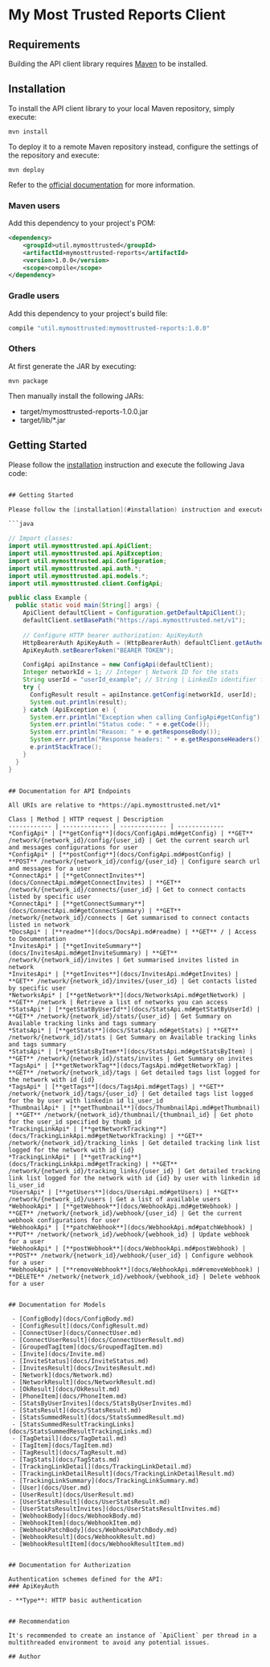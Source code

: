 # My Most Trusted Reports Client

## Requirements

Building the API client library requires [Maven](https://maven.apache.org/) to be installed.

## Installation

To install the API client library to your local Maven repository, simply execute:

```shell
mvn install
```

To deploy it to a remote Maven repository instead, configure the settings of the repository and execute:

```shell
mvn deploy
```

Refer to the [official documentation](https://maven.apache.org/plugins/maven-deploy-plugin/usage.html) for more information.

### Maven users

Add this dependency to your project's POM:

```xml
<dependency>
    <groupId>util.mymosttrusted</groupId>
    <artifactId>mymosttrusted-reports</artifactId>
    <version>1.0.0</version>
    <scope>compile</scope>
</dependency>
```

### Gradle users

Add this dependency to your project's build file:

```groovy
compile "util.mymosttrusted:mymosttrusted-reports:1.0.0"
```

### Others

At first generate the JAR by executing:

    mvn package

Then manually install the following JARs:

- target/mymosttrusted-reports-1.0.0.jar
- target/lib/*.jar

## Getting Started

Please follow the [installation](#installation) instruction and execute the following Java code:

```java

## Getting Started

Please follow the [installation](#installation) instruction and execute the following Java code:

```java

// Import classes:
import util.mymosttrusted.api.ApiClient;
import util.mymosttrusted.api.ApiException;
import util.mymosttrusted.api.Configuration;
import util.mymosttrusted.api.auth.*;
import util.mymosttrusted.api.models.*;
import util.mymosttrusted.client.ConfigApi;

public class Example {
  public static void main(String[] args) {
    ApiClient defaultClient = Configuration.getDefaultApiClient();
    defaultClient.setBasePath("https://api.mymosttrusted.net/v1");
    
    // Configure HTTP bearer authorization: ApiKeyAuth
    HttpBearerAuth ApiKeyAuth = (HttpBearerAuth) defaultClient.getAuthentication("ApiKeyAuth");
    ApiKeyAuth.setBearerToken("BEARER TOKEN");

    ConfigApi apiInstance = new ConfigApi(defaultClient);
    Integer networkId = 1; // Integer | Network ID for the stats
    String userId = "userId_example"; // String | LinkedIn identifier for the user's configurations
    try {
      ConfigResult result = apiInstance.getConfig(networkId, userId);
      System.out.println(result);
    } catch (ApiException e) {
      System.err.println("Exception when calling ConfigApi#getConfig");
      System.err.println("Status code: " + e.getCode());
      System.err.println("Reason: " + e.getResponseBody());
      System.err.println("Response headers: " + e.getResponseHeaders());
      e.printStackTrace();
    }
  }
}

```


```

## Documentation for API Endpoints

All URIs are relative to *https://api.mymosttrusted.net/v1*

Class | Method | HTTP request | Description
------------ | ------------- | ------------- | -------------
*ConfigApi* | [**getConfig**](docs/ConfigApi.md#getConfig) | **GET** /network/{network_id}/config/{user_id} | Get the current search url and messages configurations for user
*ConfigApi* | [**postConfig**](docs/ConfigApi.md#postConfig) | **POST** /network/{network_id}/config/{user_id} | Configure search url and messages for a user
*ConnectApi* | [**getConnectInvites**](docs/ConnectApi.md#getConnectInvites) | **GET** /network/{network_id}/connects/{user_id} | Get to connect contacts listed by specific user
*ConnectApi* | [**getConnectSummary**](docs/ConnectApi.md#getConnectSummary) | **GET** /network/{network_id}/connects | Get summarised to connect contacts listed in network
*DocsApi* | [**readme**](docs/DocsApi.md#readme) | **GET** / | Access to Documentation
*InvitesApi* | [**getInviteSummary**](docs/InvitesApi.md#getInviteSummary) | **GET** /network/{network_id}/invites | Get summarised invites listed in network
*InvitesApi* | [**getInvites**](docs/InvitesApi.md#getInvites) | **GET** /network/{network_id}/invites/{user_id} | Get contacts listed by specific user
*NetworksApi* | [**getNetwork**](docs/NetworksApi.md#getNetwork) | **GET** /network | Retrieve a list of networks you can access
*StatsApi* | [**getStatByUserId**](docs/StatsApi.md#getStatByUserId) | **GET** /network/{network_id}/stats/{user_id} | Get Summary on Available tracking links and tags summary
*StatsApi* | [**getStats**](docs/StatsApi.md#getStats) | **GET** /network/{network_id}/stats | Get Summary on Available tracking links and tags summary
*StatsApi* | [**getStatsByItem**](docs/StatsApi.md#getStatsByItem) | **GET** /network/{network_id}/stats/invites | Get Summary on invites
*TagsApi* | [**getNetworkTag**](docs/TagsApi.md#getNetworkTag) | **GET** /network/{network_id}/tags | Get detailed tags list logged for the network with id {id}
*TagsApi* | [**getTags**](docs/TagsApi.md#getTags) | **GET** /network/{network_id}/tags/{user_id} | Get detailed tags list logged for the by user with linkedin id li_user_id
*ThumbnailApi* | [**getThumbnail**](docs/ThumbnailApi.md#getThumbnail) | **GET** /network/{network_id}/thumbnail/{thumbnail_id} | Get photo for the user_id specified by thumb_id
*TrackingLinkApi* | [**getNetworkTracking**](docs/TrackingLinkApi.md#getNetworkTracking) | **GET** /network/{network_id}/tracking_links | Get detailed tracking link list logged for the network with id {id}
*TrackingLinkApi* | [**getTracking**](docs/TrackingLinkApi.md#getTracking) | **GET** /network/{network_id}/tracking_links/{user_id} | Get detailed tracking link list logged for the network with id {id} by user with linkedin id li_user_id
*UsersApi* | [**getUsers**](docs/UsersApi.md#getUsers) | **GET** /network/{network_id}/users | Get a list of available users
*WebhookApi* | [**getWebhook**](docs/WebhookApi.md#getWebhook) | **GET** /network/{network_id}/webhook/{user_id} | Get the current webhook configurations for user
*WebhookApi* | [**patchWebhook**](docs/WebhookApi.md#patchWebhook) | **PUT** /network/{network_id}/webhook/{webhook_id} | Update webhook for a user
*WebhookApi* | [**postWebhook**](docs/WebhookApi.md#postWebhook) | **POST** /network/{network_id}/webhook/{user_id} | Configure webhook for a user
*WebhookApi* | [**removeWebhook**](docs/WebhookApi.md#removeWebhook) | **DELETE** /network/{network_id}/webhook/{webhook_id} | Delete webhook for a user


## Documentation for Models

 - [ConfigBody](docs/ConfigBody.md)
 - [ConfigResult](docs/ConfigResult.md)
 - [ConnectUser](docs/ConnectUser.md)
 - [ConnectUserResult](docs/ConnectUserResult.md)
 - [GroupedTagItem](docs/GroupedTagItem.md)
 - [Invite](docs/Invite.md)
 - [InviteStatus](docs/InviteStatus.md)
 - [InvitesResult](docs/InvitesResult.md)
 - [Network](docs/Network.md)
 - [NetworkResult](docs/NetworkResult.md)
 - [OkResult](docs/OkResult.md)
 - [PhoneItem](docs/PhoneItem.md)
 - [StatsByUserInvites](docs/StatsByUserInvites.md)
 - [StatsResult](docs/StatsResult.md)
 - [StatsSummedResult](docs/StatsSummedResult.md)
 - [StatsSummedResultTrackingLinks](docs/StatsSummedResultTrackingLinks.md)
 - [TagDetail](docs/TagDetail.md)
 - [TagItem](docs/TagItem.md)
 - [TagResult](docs/TagResult.md)
 - [TagStats](docs/TagStats.md)
 - [TrackingLinkDetail](docs/TrackingLinkDetail.md)
 - [TrackingLinkDetailResult](docs/TrackingLinkDetailResult.md)
 - [TrackingLinkSummary](docs/TrackingLinkSummary.md)
 - [User](docs/User.md)
 - [UserResult](docs/UserResult.md)
 - [UserStatsResult](docs/UserStatsResult.md)
 - [UserStatsResultInvites](docs/UserStatsResultInvites.md)
 - [WebhookBody](docs/WebhookBody.md)
 - [WebhookItem](docs/WebhookItem.md)
 - [WebhookPatchBody](docs/WebhookPatchBody.md)
 - [WebhookResult](docs/WebhookResult.md)
 - [WebhookResultItem](docs/WebhookResultItem.md)


## Documentation for Authorization

Authentication schemes defined for the API:
### ApiKeyAuth

- **Type**: HTTP basic authentication


## Recommendation

It's recommended to create an instance of `ApiClient` per thread in a multithreaded environment to avoid any potential issues.

## Author



